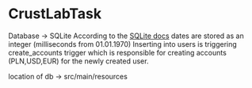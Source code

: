 # CrustLabTask

Database -> SQLite
According to the [SQLite docs](https://www.sqlite.org/datatype3.html#date_and_time_datatype) dates are stored as an integer (milliseconds from 01.01.1970)
Inserting into users is triggering create_accounts trigger which is responsible for creating accounts (PLN,USD,EUR) for the newly created user.

location of db -> src/main/resources
